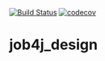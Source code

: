 [![Build Status](https://travis-ci.org/LukyanovSemyon/job4j_design.svg?branch=main)](https://travis-ci.org/LukyanovSemyon/job4j_design)
[![codecov](https://codecov.io/gh/LukyanovSemyon/job4j_design/branch/main/graph/badge.svg?token=MGUU9ZO7KS)](undefined)

# job4j_design